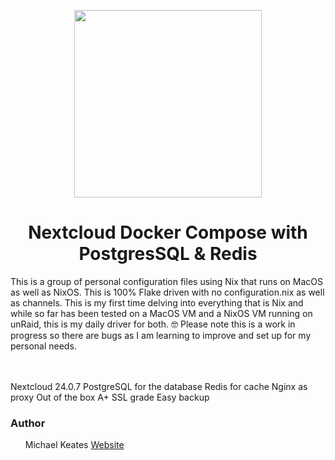 <p align="center">
  <img src="https://repository-images.githubusercontent.com/753109288/4675a3a8-f1a0-499b-b67e-be9f87be1642" width="300px" height="300px"/>
</p>
<h1 align="center">Nextcloud Docker Compose with PostgresSQL & Redis</h1>

This is a group of personal configuration files using Nix that runs on MacOS as well as NixOS. This is 100% Flake driven with no configuration.nix as well as channels.
This is my first time delving into everything that is Nix and while so far has been tested on a MacOS VM and a NixOS VM running on unRaid, this is my daily driver for both. 🤓
Please note this is a work in progress so there are bugs as I am learning to improve and set up for my personal needs.
<br></br>

<br>
Nextcloud 24.0.7
PostgreSQL for the database
Redis for cache
Nginx as proxy
Out of the box A+ SSL grade
Easy backup
<h3 align="left">Author</h3>
<ul>
Michael Keates <a href="https://www.michaelkeates.co.uk">Website</a>
</ul>

